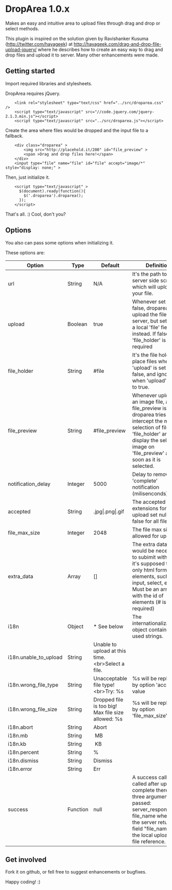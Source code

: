 # DropArea 1.0.x

Makes an easy and intuitive area to upload files through drag and drop or select methods. 

This plugin is inspired on the solution given by Ravishanker Kusuma (http://twitter.com/hayageek) 
at http://hayageek.com/drag-and-drop-file-upload-jquery/ where he describes how to create an easy way to 
drag and drop files and upload it to server. Many other enhancements were made.

## Getting started

Import required libraries and stylesheets.

DropArea requires jQuery.

```
    <link rel="stylesheet" type="text/css" href="../src/droparea.css" />
    <script type="text/javascript" src="//code.jquery.com/jquery-2.1.3.min.js"></script>
    <script type="text/javascript" src="../src/droparea.js"></script>
```

Create the area where files would be dropped and the input file to a fallback.

```
    <div class="droparea" >
        <img src="http://placehold.it/200" id="file_preview" >
        <span >Drag and drop files here!</span>
    </div>
    <input type="file" name="file" id="file" accept="image/*" style="display: none;" >
```

Then, just initialize it.

```	
    <script type="text/javascript" >
      $(document).ready(function(){
        $('.droparea').droparea();
      });
    </script>

```

That's all. :) Cool, don't you?

## Options

You also can pass some options when initializing it.

These options are:

Option                | Type            | Default                                                | Definition
--------------------- | --------------- | ------------------------------------------------------ | --------------------------------------------- 
url                   | String          | N/A                                                    | It's the path to the server side script which will upload your file.
upload                | Boolean         | true                                                   | Whenever set to false, droparea won't upload the file to server, but set it into a local 'file' field instead. If false, a 'file_holder' is required
file_holder           | String          | #file                                                  | It's the file holder to place files when 'upload' is set to false, and ignored when 'upload' is set to true.
file_preview          | String          | #file_preview                                          | Whenever uploading an image file, and file_preview is given, droparea tries to intercept the manual selection of files on 'file_holder' and display the selected image on 'file_preview' as soon as it is selected.
notification_delay    | Integer         | 5000                                                   | Delay to remove the 'complete' notification (milisenconds)
accepted              | String          | .jpg&#124;.png&#124;.gif                               | The accepted extensions for upload set null or false for all files
file_max_size         | Integer         | 2048                                                   | The file max size allowed for upload
extra_data            | Array           | []                                                     | The extra data that would be necessary to subimit with file it's supposed to be only html form elements, such as: input, select, etc. Must be an array with the id of elements (# is not required)
i18n                  | Object          | * See below                                            | The internationalization object containing all used strings.
i18n.unable_to_upload | String          | Unable to upload at this time.&lt;br&gt;Select a file. | 
i18n.wrong_file_type  | String          | Unacceptable file type!&lt;br&gt;Try: %s               | %s will be replaced by option 'accepted' value
i18n.wrong_file_size  | String          | Dropped file is too big!<br >Max file size allowed: %s | %s will be replaced by option 'file_max_size' value
i18n.abort            | String          | Abort                                                  | 
i18n.mb               | String          | &nbsp;MB                                               | 
i18n.kb               | String          | &nbsp;KB                                               | 
i18n.percent          | String          | %                                                      | 
i18n.dismiss          | String          | Dismiss                                                | 
i18n.error            | String          | Err                                                    | 
success               | Function        | null                                                   | A success callback, called after upload is complete there are three arguments passed: server_response_obj, file_name whenever the server returns a field "file_name" and the local uploaded file reference. 


## Get involved

Fork it on github, or fell free to suggest enhancements or bugfixes.

Happy coding! :)